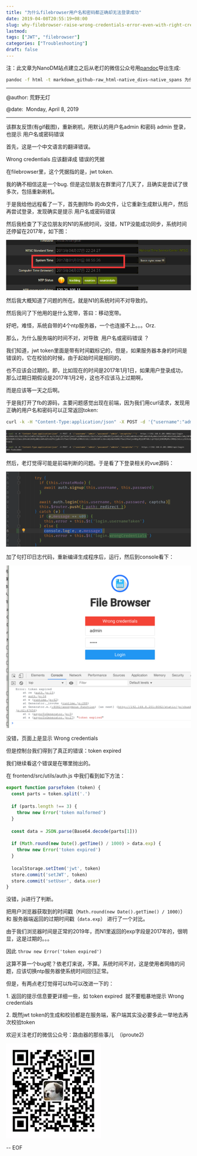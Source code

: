 ```yaml
---
title: "为什么filebrowser用户名和密码都正确却无法登录成功"
date: 2019-04-08T20:55:19+08:00
slug: why-filebrowser-raise-wrong-credentials-error-even-with-right-credentials
lastmod: 
tags: ["JWT", "filebrowser"]
categories: ["Troubleshooting"]
draft: false
---
```


注：此文章为NanoDM站点建立之后从老灯的微信公众号用[pandoc](https://pandoc.org/MANUAL.html)导出生成:
```bash
pandoc -f html -t markdown_github-raw_html-native_divs-native_spans 为什么filebrowser用户名和密码都正确却无法登录成功.html
```

--------------------------------------------------

@author: 荒野无灯

@date:  Monday, April 8, 2019  

--------------------------------------------------

  

该群友反馈(有gif截图)，重新刷机，用默认的用户名admin 和密码 admin
登录，也提示 用户名或密码错误

首先，这是一个中文语言的翻译错误。

Wrong credentials 应该翻译成 错误的凭据

在filebrowser里，这个凭据指的是，jwt token.

  

我的确不相信这是一个bug.
但是这位朋友在群里问了几天了，且确实是尝试了很多次，包括重新刷机。

于是我给他远程看了一下，首先删除fb
的db文件，让它重新生成默认用户，然后再尝试登录，发现确实是提示 用户名或密码错误

然后我检查了下这位朋友的N1的系统时间，没错，NTP没能成功同步，系统时间还停留在2017年，如下图：

![](img/8ca89270-d263-4daf-bd75-9f64ca61aa47.png)

  

然后我大概知道了问题的所在。就是N1的系统时间不对导致的。

然后我问了下他用的是什么宽带，答曰：移动宽带。

好吧，难怪，系统自带的4个ntp服务器，一个也连接不上。。。Orz.

  

那么，为什么服务端的时间不对，对导致  用户名或密码错误 ？

我们知道，jwt
token里面是带有时间戳标记的，但是，如果服务器本身的时间是错误的，它在校验的时候，由于起始时间是相同的，

也不应该会过期的。即，比如现在的时间是2017年1月1日，如果用户登录成功，那么过期日期假设是2017年1月2号，这也不应该马上过期啊，

而是应该等一天之后啊。

  

于是我打开了fb的源码，主要问题感觉出现在前端，因为我们用curl请求，发现用正确的用户名和密码可以正常返回token:
```bash
curl -k -H "Content-Type:application/json" -X POST -d '{"username":"admin","password":"admin","recaptcha":""}'  https://192.168.8.201:8082/api/login
```

![](img/28118934.png)

  

然后，老灯觉得可能是前端判断的问题。于是看了下登录相关的vue源码：

![](img/28082716.png)

加了句打印日志代码，重新编译生成程序后，运行，然后到console看下：

![](img/28242938.png)

  

没错，页面上是显示 Wrong credentials

但是控制台我们得到了真正的错误：token expired

我们继续看这个错误是在哪里抛出的。

在 frontend/src/utils/auth.js 中我们看到如下方法：

```javascript
export function parseToken (token) {
  const parts = token.split('.')

  if (parts.length !== 3) {
    throw new Error('token malformed')
  }

  const data = JSON.parse(Base64.decode(parts[1]))

  if (Math.round(new Date().getTime() / 1000) > data.exp) {
    throw new Error('token expired')
  }

  localStorage.setItem('jwt', token)
  store.commit('setJWT', token)
  store.commit('setUser', data.user)
}
```

没错，js进行了判断。

把用户浏览器获取到的时间戳（`Math.round(new Date().getTime() / 1000)`） 和
服务器端返回的过期时间戳（`data.exp`） 进行了一个对比。

由于我们浏览器时间是正常的2019年，而N1里返回的exp字段是2017年的，很明显，这是过期的。。。

因此 `throw new Error('token expired')`
  

这算不算一个bug呢？依老灯来说，不算。系统时间不对，这是使用者网络的问题，应该切换ntp服务器使系统时间回归正常。

但是，有两点老灯觉得可以fb可以改进一下的：

1\. 返回的提示信息要更详细一些，如 token expired  就不要粗暴地提示 Wrong
credentials

2\. 既然jwt
token的生成和校验都是在服务端，客户端其实没必要多此一举地去再次校验token

  

欢迎关注老灯的微信公众号：路由器的那些事儿  （iproute2)

![](img/7d15018e-d35a-4b22-b49f-fdb9e6872bc5.png)

-- EOF
